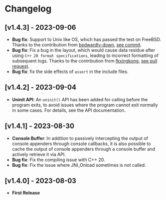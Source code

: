 # Changelog

## [v1.4.3] - 2023-09-06
- **Bug fix**: Support to Unix like OS, which has passed the test on FreeBSD. Thanks to the contribution from [bedwardly-down](https://github.com/bedwardly-down), [see commit](https://github.com/Tencent/BqLog/commit/77cfbc68fc38cceeb25ef75b6ccce3798e9c12e1).
- **Bug fix**: Fix a bug in the layout, which would cause data residue after using `C++ 20 format specifications`, leading to incorrect formatting of subsequent logs.  Thanks to the contribution from [fkxingkong](https://github.com/fkxingkong), [see pull request](https://github.com/Tencent/BqLog/pull/11).
- **Bug fix**: fix the side effects of `assert` in the include files.

## [v1.4.2] - 2023-09-04
- **Uninit API**: An `uninit()` API has been added for calling before the program exits, to avoid issues where the program cannot exit normally in some cases. For details, see the API documentation.

## [v1.4.1] - 2023-08-30
- **Console Buffer**: In addition to passively intercepting the output of console appenders through console callbacks, it is also possible to cache the output of console appenders through a console buffer and actively retrieve it via API.
- **Bug fix**: Fix the compiling issue with C++ 20.
- **Bug fix**: Fix the issue where JNI_Onload sometimes is not called.

## [v1.4.0] - 2023-08-03
- **First Release**
